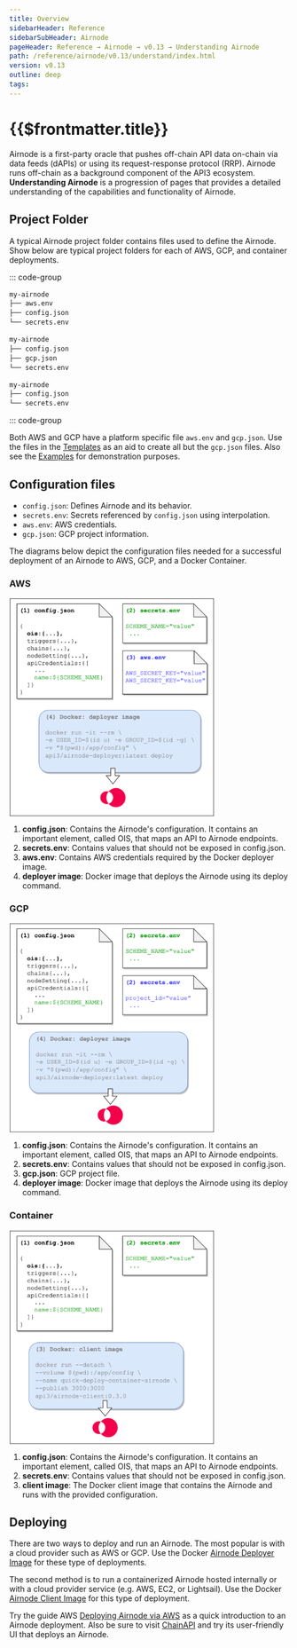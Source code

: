 ```yaml
---
title: Overview
sidebarHeader: Reference
sidebarSubHeader: Airnode
pageHeader: Reference → Airnode → v0.13 → Understanding Airnode
path: /reference/airnode/v0.13/understand/index.html
version: v0.13
outline: deep
tags:
---
```


<VersionWarning/>

<PageHeader/>

<SearchHighlight/>

<FlexStartTag/>

# {{$frontmatter.title}}

Airnode is a first-party oracle that pushes off-chain API data on-chain via data
feeds (dAPIs) or using its request-response protocol (RRP). Airnode runs
off-chain as a background component of the API3 ecosystem. **Understanding
Airnode** is a progression of pages that provides a detailed understanding of
the capabilities and functionality of Airnode.

## Project Folder

A typical Airnode project folder contains files used to define the Airnode. Show
below are typical project folders for each of AWS, GCP, and container
deployments.

::: code-group

```sh [AWS]
my-airnode
├── aws.env
├── config.json
└── secrets.env
```

```sh [GCP]
my-airnode
├── config.json
├── gcp.json
└── secrets.env
```

```sh [Container]
my-airnode
├── config.json
└── secrets.env
```

::: code-group

Both AWS and GCP have a platform specific file `aws.env` and `gcp.json`. Use the
files in the
[Templates](/reference/airnode/v0.13/deployment-files/templates/config-json.md)
as an aid to create all but the `gcp.json` files. Also see the
[Examples](/reference/airnode/v0.13/deployment-files/examples/config-json.md)
for demonstration purposes.

## Configuration files

- `config.json`: Defines Airnode and its behavior.
- `secrets.env`: Secrets referenced by `config.json` using interpolation.
- `aws.env`: AWS credentials.
- `gcp.json`: GCP project information.

The diagrams below depict the configuration files needed for a successful
deployment of an Airnode to AWS, GCP, and a Docker Container.

### AWS

<img style="margin-top:15px;display: block;" src="../assets/images/api-provider-overview-aws.png" width="370">

1. **config.json**: Contains the Airnode's configuration. It contains an
   important element, called OIS, that maps an API to Airnode endpoints.
2. **secrets.env**: Contains values that should not be exposed in config.json.
3. **aws.env**: Contains AWS credentials required by the Docker deployer image.
4. **deployer image**: Docker image that deploys the Airnode using its deploy
   command.

### GCP

<img style="margin-top:15px;display: block;" src="../assets/images/api-provider-overview-gcp.png" width="370">

1. **config.json**: Contains the Airnode's configuration. It contains an
   important element, called OIS, that maps an API to Airnode endpoints.
2. **secrets.env**: Contains values that should not be exposed in config.json.
3. **gcp.json**: GCP project file.
4. **deployer image**: Docker image that deploys the Airnode using its deploy
   command.

### Container

<img style="margin-top:15px;display: block;" src="../assets/images/api-provider-overview-container.png" width="370">

1. **config.json**: Contains the Airnode's configuration. It contains an
   important element, called OIS, that maps an API to Airnode endpoints.
2. **secrets.env**: Contains values that should not be exposed in config.json.
3. **client image**: The Docker client image that contains the Airnode and runs
   with the provided configuration.

## Deploying

There are two ways to deploy and run an Airnode. The most popular is with a
cloud provider such as AWS or GCP. Use the Docker
[Airnode Deployer Image](/reference/airnode/v0.13/docker/deployer-image.md) for
these type of deployments.

The second method is to run a containerized Airnode hosted internally or with a
cloud provider service (e.g. AWS, EC2, or Lightsail). Use the Docker
[Airnode Client Image](/reference/airnode/v0.13/docker/client-image.md) for this
type of deployment.

Try the guide AWS
[Deploying Airnode via AWS](/guides/airnode/deploy-airnode/deploy-aws/index.md)
as a quick introduction to an Airnode deployment. Also be sure to visit
[ChainAPI](https://chainapi.com) and try its user-friendly UI that deploys an
Airnode.

<FlexEndTag/>
